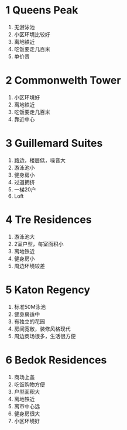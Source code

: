 
# 1 Queens Peak

1. 无游泳池
1. 小区环境比较好
1. 离地铁近
1. 吃饭要走几百米
1. 单价贵

# 2 Commonwelth Tower

1. 小区环境好
1. 离地铁近
1. 吃饭要走几百米
1. 靠近中心

# 3 Guillemard Suites

1. 路边，楼层低，噪音大
1. 游泳池小
1. 健身房小
1. 过道拥挤
1. 一梯20户
1. Loft

# 4 Tre Residences

1. 游泳池大
1. 2室户型，每室面积小
1. 离地铁近
1. 健身房小
1. 周边环境较差

# 5 Katon Regency

1. 标准50M泳池
1. 健身房适中
1. 有独立的花园
1. 房间宽敞，装修风格现代
1. 周边商场很多，生活很方便

# 6 Bedok Residences

1. 商场上盖
1. 吃饭购物方便
1. 户型面积大
1. 离地铁近
1. 离市中心远
1. 健身房很大
1. 小区环境好
